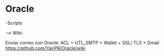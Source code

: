 # Oracle

-Scripts


--> Wiki:

Enviar correo con Oracle: ACL + UTL_SMTP + Wallet + SSL/ TLS + Gmail
https://github.com/YairPR/Oracle/wiki

